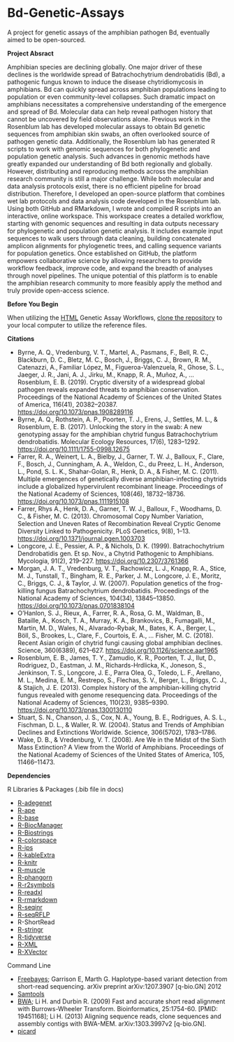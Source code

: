 # Bd-Genetic-Assays
A project for genetic assays of the amphibian pathogen Bd, eventually aimed to be open-sourced.

**Project Absract**

Amphibian species are declining globally. One major driver of these declines is the worldwide spread of Batrachochytrium dendrobatidis (Bd), a pathogenic fungus known to induce the disease chytridiomycosis in amphibians. Bd can quickly spread across amphibian populations leading to population or even community-level collapses. Such dramatic impact on amphibians necessitates a comprehensive understanding of the emergence and spread of Bd. Molecular data can help reveal pathogen history that cannot be uncovered by field observations alone. Previous work in the Rosenblum lab has developed molecular assays to obtain Bd genetic sequences from amphibian skin swabs, an often overlooked source of pathogen genetic data. Additionally, the Rosenblum lab has generated R scripts to work with genomic sequences for both phylogenetic and population genetic analysis. Such advances in genomic methods have greatly expanded our understanding of Bd both regionally and globally. However, distributing and reproducing methods across the amphibian research community is still a major challenge. While both molecular and data analysis protocols exist, there is no efficient pipeline for broad distribution. Therefore, I developed an open-source platform that combines wet lab protocols and data analysis code developed in the Rosenblum lab. Using both GitHub and RMarkdown, I wrote and compiled R scripts into an interactive, online workspace. This workspace creates a detailed workflow, starting with genomic sequences and resulting in data outputs necessary for phylogenetic and population genetic analysis. It includes example input sequences to walk users through data cleaning, building concatenated amplicon alignments for phylogenetic trees, and calling sequence variants for population genetics. Once established on GitHub, the platform empowers collaborative science by allowing researchers to provide workflow feedback, improve code, and expand the breadth of analyses through novel pipelines. The unique potential of this platform is to enable the amphibian research community to more feasibly apply the method and truly provide open-access science.

**Before You Begin**

When utilizing the [HTML](https://hkania.github.io/Bd-Genetic-Assays/) Genetic Assay Workflows, [clone the repository](https://docs.github.com/en/github/creating-cloning-and-archiving-repositories/cloning-a-repository) to your local computer to utilize the reference files. 

**Citations**
+ Byrne, A. Q., Vredenburg, V. T., Martel, A., Pasmans, F., Bell, R. C., Blackburn, D. C., Bletz, M. C., Bosch, J., Briggs, C. J., Brown, R. M., Catenazzi, A., Familiar López, M., Figueroa-Valenzuela, R., Ghose, S. L., Jaeger, J. R., Jani, A. J., Jirku, M., Knapp, R. A., Muñoz, A., … Rosenblum, E. B. (2019). Cryptic diversity of a widespread global pathogen reveals expanded threats to amphibian conservation. Proceedings of the National Academy of Sciences of the United States of America, 116(41), 20382–20387. https://doi.org/10.1073/pnas.1908289116
+ Byrne, A. Q., Rothstein, A. P., Poorten, T. J., Erens, J., Settles, M. L., & Rosenblum, E. B. (2017). Unlocking the story in the swab: A new genotyping assay for the amphibian chytrid fungus Batrachochytrium dendrobatidis. Molecular Ecology Resources, 17(6), 1283–1292. https://doi.org/10.1111/1755-0998.12675
+ Farrer, R. A., Weinert, L. A., Bielby, J., Garner, T. W. J., Balloux, F., Clare, F., Bosch, J., Cunningham, A. A., Weldon, C., du Preez, L. H., Anderson, L., Pond, S. L. K., Shahar-Golan, R., Henk, D. A., & Fisher, M. C. (2011). Multiple emergences of genetically diverse amphibian-infecting chytrids include a globalized hypervirulent recombinant lineage. Proceedings of the National Academy of Sciences, 108(46), 18732–18736. https://doi.org/10.1073/pnas.1111915108
+ Farrer, Rhys A., Henk, D. A., Garner, T. W. J., Balloux, F., Woodhams, D. C., & Fisher, M. C. (2013). Chromosomal Copy Number Variation, Selection and Uneven Rates of Recombination Reveal Cryptic Genome Diversity Linked to Pathogenicity. PLoS Genetics, 9(8), 1–13. https://doi.org/10.1371/journal.pgen.1003703
+ Longcore, J. E., Pessier, A. P., & Nichols, D. K. (1999). Batrachochytrium Dendrobatidis gen. Et sp. Nov., a Chytrid Pathogenic to Amphibians. Mycologia, 91(2), 219–227. https://doi.org/10.2307/3761366
+ Morgan, J. A. T., Vredenburg, V. T., Rachowicz, L. J., Knapp, R. A., Stice, M. J., Tunstall, T., Bingham, R. E., Parker, J. M., Longcore, J. E., Moritz, C., Briggs, C. J., & Taylor, J. W. (2007). Population genetics of the frog-killing fungus Batrachochytrium dendrobatidis. Proceedings of the National Academy of Sciences, 104(34), 13845–13850. https://doi.org/10.1073/pnas.0701838104
+ O’Hanlon, S. J., Rieux, A., Farrer, R. A., Rosa, G. M., Waldman, B., Bataille, A., Kosch, T. A., Murray, K. A., Brankovics, B., Fumagalli, M., Martin, M. D., Wales, N., Alvarado-Rybak, M., Bates, K. A., Berger, L., Böll, S., Brookes, L., Clare, F., Courtois, E. A., … Fisher, M. C. (2018). Recent Asian origin of chytrid fungi causing global amphibian declines. Science, 360(6389), 621–627. https://doi.org/10.1126/science.aar1965
+ Rosenblum, E. B., James, T. Y., Zamudio, K. R., Poorten, T. J., Ilut, D., Rodriguez, D., Eastman, J. M., Richards-Hrdlicka, K., Joneson, S., Jenkinson, T. S., Longcore, J. E., Parra Olea, G., Toledo, L. F., Arellano, M. L., Medina, E. M., Restrepo, S., Flechas, S. V., Berger, L., Briggs, C. J., & Stajich, J. E. (2013). Complex history of the amphibian-killing chytrid fungus revealed with genome resequencing data. Proceedings of the National Academy of Sciences, 110(23), 9385–9390. https://doi.org/10.1073/pnas.1300130110
+ Stuart, S. N., Chanson, J. S., Cox, N. A., Young, B. E., Rodrigues, A. S. L., Fischman, D. L., & Waller, R. W. (2004). Status and Trends of Amphibian Declines and Extinctions Worldwide. Science, 306(5702), 1783–1786.
+ Wake, D. B., & Vredenburg, V. T. (2008). Are We in the Midst of the Sixth Mass Extinction? A View from the World of Amphibians. Proceedings of the National Academy of Sciences of the United States of America, 105, 11466–11473.


**Dependencies**

R Libraries & Packages (.bib file in docs)
+ [R-adegenet](https://github.com/thibautjombart/adegenet)
+ [R-ape](http://ape-package.ird.fr/)
+ [R-base](https://www.R-project.org/)
+ [R-BiocManager](https://CRAN.R-project.org/package=BiocManager)
+ [R-Biostrings](https://bioconductor.org/packages/Biostrings)
+ [R-colorspace](https://CRAN.R-project.org/package=colorspace)
+ [R-ips](https://CRAN.R-project.org/package=ips)
+ [R-kableExtra](https://CRAN.R-project.org/package=kableExtra)
+ [R-knitr](https://yihui.org/knitr/)
+ [R-muscle](http://www.drive5.com/muscle/)
+ [R-phangorn](https://github.com/KlausVigo/phangorn)
+ [R-r2symbols](https://github.com/oobianom/r2symbols)
+ [R-readxl](https://CRAN.R-project.org/package=readxl)
+ [R-rmarkdown](https://CRAN.R-project.org/package=rmarkdown)
+ [R-seqinr](http://seqinr.r-forge.r-project.org/)
+ [R-seqRFLP](https://CRAN.R-project.org/package=seqRFLP)
+ R-ShortRead
+ [R-stringr](https://CRAN.R-project.org/package=stringr)
+ [R-tidyverse](https://CRAN.R-project.org/package=tidyverse)
+ [R-XML](http://www.omegahat.net/RSXML)
+ [R-XVector](https://bioconductor.org/packages/XVector)

Command Line
+ [Freebayes](https://github.com/freebayes/freebayes); Garrison E, Marth G. Haplotype-based variant detection from short-read sequencing. arXiv preprint arXiv:1207.3907 [q-bio.GN] 2012
+ [Samtools](http://www.htslib.org/doc/)
+ [BWA](https://github.com/lh3/bwa); Li H. and Durbin R. (2009) Fast and accurate short read alignment with Burrows-Wheeler Transform. Bioinformatics, 25:1754-60. [PMID: 19451168]; Li H. (2013) Aligning sequence reads, clone sequences and assembly contigs with BWA-MEM. arXiv:1303.3997v2 [q-bio.GN].
+ [picard](http://broadinstitute.github.io/picard/)
